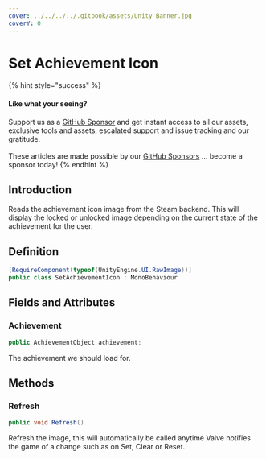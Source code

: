 ```yaml
---
cover: ../../../../.gitbook/assets/Unity Banner.jpg
coverY: 0
---
```


# Set Achievement Icon

{% hint style="success" %}
#### Like what your seeing?

Support us as a [GitHub Sponsor](../../../../become-a-sponsor/) and get instant access to all our assets, exclusive tools and assets, escalated support and issue tracking and our gratitude.\
\
These articles are made possible by our [GitHub Sponsors](../../../../become-a-sponsor/) ... become a sponsor today!
{% endhint %}

## &#x20;Introduction

Reads the achievement icon image from the Steam backend. This will display the locked or unlocked image depending on the current state of the achievement for the user.

## Definition

```csharp
[RequireComponent(typeof(UnityEngine.UI.RawImage))]
public class SetAchievementIcon : MonoBehaviour
```

## Fields and Attributes

### Achievement

```csharp
public AchievementObject achievement;
```

The achievement we should load for.

## Methods

### Refresh

```csharp
public void Refresh()
```

Refresh the image, this will automatically be called anytime Valve notifies the game of a change such as on Set, Clear or Reset.
